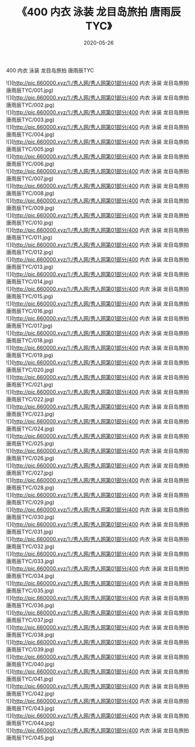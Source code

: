 ﻿---
layout: post
title:  《400 内衣 泳装 龙目岛旅拍 唐雨辰TYC》
date:   2020-05-26
img: http://pic.660000.xyz/1:/秀人网/秀人网第01部分/400 内衣 泳装 龙目岛旅拍 唐雨辰TYC/000.jpg
categories: [美女, 清纯, 唯美]
---

400 内衣 泳装 龙目岛旅拍 唐雨辰TYC

  ![](http://pic.660000.xyz/1:/秀人网/秀人网第01部分/400 内衣 泳装 龙目岛旅拍 唐雨辰TYC/001.jpg) <br> ![](http://pic.660000.xyz/1:/秀人网/秀人网第01部分/400 内衣 泳装 龙目岛旅拍 唐雨辰TYC/002.jpg) <br> ![](http://pic.660000.xyz/1:/秀人网/秀人网第01部分/400 内衣 泳装 龙目岛旅拍 唐雨辰TYC/003.jpg) <br> ![](http://pic.660000.xyz/1:/秀人网/秀人网第01部分/400 内衣 泳装 龙目岛旅拍 唐雨辰TYC/004.jpg) <br> ![](http://pic.660000.xyz/1:/秀人网/秀人网第01部分/400 内衣 泳装 龙目岛旅拍 唐雨辰TYC/005.jpg) <br> ![](http://pic.660000.xyz/1:/秀人网/秀人网第01部分/400 内衣 泳装 龙目岛旅拍 唐雨辰TYC/006.jpg) <br> ![](http://pic.660000.xyz/1:/秀人网/秀人网第01部分/400 内衣 泳装 龙目岛旅拍 唐雨辰TYC/007.jpg) <br> ![](http://pic.660000.xyz/1:/秀人网/秀人网第01部分/400 内衣 泳装 龙目岛旅拍 唐雨辰TYC/008.jpg) <br> ![](http://pic.660000.xyz/1:/秀人网/秀人网第01部分/400 内衣 泳装 龙目岛旅拍 唐雨辰TYC/009.jpg) <br> ![](http://pic.660000.xyz/1:/秀人网/秀人网第01部分/400 内衣 泳装 龙目岛旅拍 唐雨辰TYC/010.jpg) <br> ![](http://pic.660000.xyz/1:/秀人网/秀人网第01部分/400 内衣 泳装 龙目岛旅拍 唐雨辰TYC/011.jpg) <br> ![](http://pic.660000.xyz/1:/秀人网/秀人网第01部分/400 内衣 泳装 龙目岛旅拍 唐雨辰TYC/012.jpg) <br> ![](http://pic.660000.xyz/1:/秀人网/秀人网第01部分/400 内衣 泳装 龙目岛旅拍 唐雨辰TYC/013.jpg) <br> ![](http://pic.660000.xyz/1:/秀人网/秀人网第01部分/400 内衣 泳装 龙目岛旅拍 唐雨辰TYC/014.jpg) <br> ![](http://pic.660000.xyz/1:/秀人网/秀人网第01部分/400 内衣 泳装 龙目岛旅拍 唐雨辰TYC/015.jpg) <br> ![](http://pic.660000.xyz/1:/秀人网/秀人网第01部分/400 内衣 泳装 龙目岛旅拍 唐雨辰TYC/016.jpg) <br> ![](http://pic.660000.xyz/1:/秀人网/秀人网第01部分/400 内衣 泳装 龙目岛旅拍 唐雨辰TYC/017.jpg) <br> ![](http://pic.660000.xyz/1:/秀人网/秀人网第01部分/400 内衣 泳装 龙目岛旅拍 唐雨辰TYC/018.jpg) <br> ![](http://pic.660000.xyz/1:/秀人网/秀人网第01部分/400 内衣 泳装 龙目岛旅拍 唐雨辰TYC/019.jpg) <br> ![](http://pic.660000.xyz/1:/秀人网/秀人网第01部分/400 内衣 泳装 龙目岛旅拍 唐雨辰TYC/020.jpg) <br> ![](http://pic.660000.xyz/1:/秀人网/秀人网第01部分/400 内衣 泳装 龙目岛旅拍 唐雨辰TYC/021.jpg) <br> ![](http://pic.660000.xyz/1:/秀人网/秀人网第01部分/400 内衣 泳装 龙目岛旅拍 唐雨辰TYC/022.jpg) <br> ![](http://pic.660000.xyz/1:/秀人网/秀人网第01部分/400 内衣 泳装 龙目岛旅拍 唐雨辰TYC/023.jpg) <br> ![](http://pic.660000.xyz/1:/秀人网/秀人网第01部分/400 内衣 泳装 龙目岛旅拍 唐雨辰TYC/024.jpg) <br> ![](http://pic.660000.xyz/1:/秀人网/秀人网第01部分/400 内衣 泳装 龙目岛旅拍 唐雨辰TYC/025.jpg) <br> ![](http://pic.660000.xyz/1:/秀人网/秀人网第01部分/400 内衣 泳装 龙目岛旅拍 唐雨辰TYC/026.jpg) <br> ![](http://pic.660000.xyz/1:/秀人网/秀人网第01部分/400 内衣 泳装 龙目岛旅拍 唐雨辰TYC/027.jpg) <br> ![](http://pic.660000.xyz/1:/秀人网/秀人网第01部分/400 内衣 泳装 龙目岛旅拍 唐雨辰TYC/028.jpg) <br> ![](http://pic.660000.xyz/1:/秀人网/秀人网第01部分/400 内衣 泳装 龙目岛旅拍 唐雨辰TYC/029.jpg) <br> ![](http://pic.660000.xyz/1:/秀人网/秀人网第01部分/400 内衣 泳装 龙目岛旅拍 唐雨辰TYC/030.jpg) <br> ![](http://pic.660000.xyz/1:/秀人网/秀人网第01部分/400 内衣 泳装 龙目岛旅拍 唐雨辰TYC/031.jpg) <br> ![](http://pic.660000.xyz/1:/秀人网/秀人网第01部分/400 内衣 泳装 龙目岛旅拍 唐雨辰TYC/032.jpg) <br> ![](http://pic.660000.xyz/1:/秀人网/秀人网第01部分/400 内衣 泳装 龙目岛旅拍 唐雨辰TYC/033.jpg) <br> ![](http://pic.660000.xyz/1:/秀人网/秀人网第01部分/400 内衣 泳装 龙目岛旅拍 唐雨辰TYC/034.jpg) <br> ![](http://pic.660000.xyz/1:/秀人网/秀人网第01部分/400 内衣 泳装 龙目岛旅拍 唐雨辰TYC/035.jpg) <br> ![](http://pic.660000.xyz/1:/秀人网/秀人网第01部分/400 内衣 泳装 龙目岛旅拍 唐雨辰TYC/036.jpg) <br> ![](http://pic.660000.xyz/1:/秀人网/秀人网第01部分/400 内衣 泳装 龙目岛旅拍 唐雨辰TYC/037.jpg) <br> ![](http://pic.660000.xyz/1:/秀人网/秀人网第01部分/400 内衣 泳装 龙目岛旅拍 唐雨辰TYC/038.jpg) <br> ![](http://pic.660000.xyz/1:/秀人网/秀人网第01部分/400 内衣 泳装 龙目岛旅拍 唐雨辰TYC/039.jpg) <br> ![](http://pic.660000.xyz/1:/秀人网/秀人网第01部分/400 内衣 泳装 龙目岛旅拍 唐雨辰TYC/040.jpg) <br> ![](http://pic.660000.xyz/1:/秀人网/秀人网第01部分/400 内衣 泳装 龙目岛旅拍 唐雨辰TYC/041.jpg) <br> ![](http://pic.660000.xyz/1:/秀人网/秀人网第01部分/400 内衣 泳装 龙目岛旅拍 唐雨辰TYC/042.jpg) <br> ![](http://pic.660000.xyz/1:/秀人网/秀人网第01部分/400 内衣 泳装 龙目岛旅拍 唐雨辰TYC/043.jpg) <br> ![](http://pic.660000.xyz/1:/秀人网/秀人网第01部分/400 内衣 泳装 龙目岛旅拍 唐雨辰TYC/044.jpg) <br> ![](http://pic.660000.xyz/1:/秀人网/秀人网第01部分/400 内衣 泳装 龙目岛旅拍 唐雨辰TYC/045.jpg) <br>